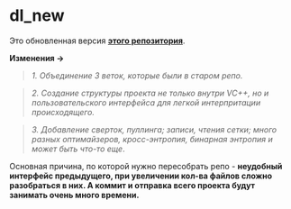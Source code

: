 # dl_new

Это обновленная версия __[этого репозитория](https://github.com/LilPomidorLil/CPP_DL)__. 

__Изменения ->__

> _1. Объединение 3 веток, которые были в старом репо._

> _2. Создание структуры проекта не только внутри VC++, но и пользовательского интерфейса для легкой интерпритации происходящего._

> _3. Добавление сверток, пуллинга; записи, чтения сетки; много разных оптимайзеров, кросс-энтропия, бинарная энтропия и может быть что-то еще_.

Основная причина, по которой нужно пересобрать репо - __неудобный интерфейс предыдущего, при увеличении кол-ва файлов сложно разобраться в них. А коммит и отправка всего проекта будут занимать очень много времени.__
